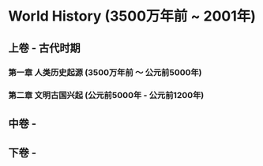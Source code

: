 
# World History (3500万年前 ~ 2001年)

## 上卷 - 古代时期

### 第一章 人类历史起源 (3500万年前 ～ 公元前5000年)
### 第二章 文明古国兴起 (公元前5000年 - 公元前1200年)

## 中卷 -
## 下卷 -

